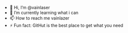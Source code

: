 - 👋 Hi, I’m @vainlaser
- 🌱 I’m currently learning what i can
- 📫 How to reach me vainlazer
- ⚡ Fun fact: GitHut is the best place to get what you need

<!---
vainlaser/vainlaser is a ✨ special ✨ repository because its `README.md` (this file) appears on your GitHub profile.
You can click the Preview link to take a look at your changes.
--->
